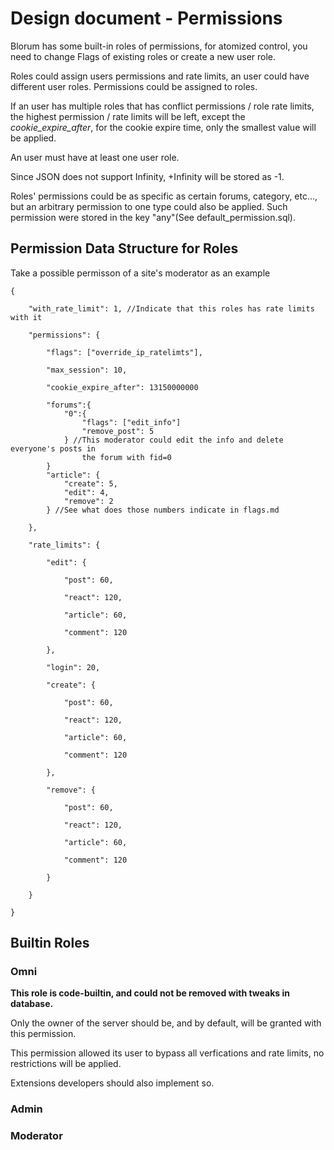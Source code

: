 # Design document - Permissions

Blorum has some built-in roles of permissions, for atomized control, you need to change Flags of existing roles or create a new user role.

Roles could assign users permissions and rate limits, an user could have different user roles. Permissions could be assigned to roles.

If an user has multiple roles that has conflict permissions / role rate limits, the highest permission / rate limits will be left, except the _cookie_expire_after_, for the cookie expire time, only the smallest value will be applied.

An user must have at least one user role.

Since JSON does not support Infinity, +Infinity will be stored as -1.


Roles' permissions could be as specific as certain forums, category, etc..., but an arbitrary permission to one type could also be applied. Such permission were stored in the key "any"(See default_permission.sql).

## Permission Data Structure for Roles
Take a possible permisson of a site's moderator as an example
```
{
	
	"with_rate_limit": 1, //Indicate that this roles has rate limits with it

	"permissions": {
	
		"flags": ["override_ip_ratelimts"],
		
		"max_session": 10, 
		
		"cookie_expire_after": 13150000000
		
		"forums":{
			"0":{
				"flags": ["edit_info"]
				"remove_post": 5
			} //This moderator could edit the info and delete everyone's posts in 
                the forum with fid=0
		}
		"article": {
			"create": 5,
			"edit": 4,
			"remove": 2
		} //See what does those numbers indicate in flags.md
		
	},
	
	"rate_limits": {
		
		"edit": {
			
			"post": 60,
			
			"react": 120,
			
			"article": 60,
			
			"comment": 120
		
		},
		
		"login": 20,
		
		"create": {
		
			"post": 60,
			
			"react": 120,
			
			"article": 60,
			
			"comment": 120
		
		},
		
		"remove": {
		
			"post": 60,
			
			"react": 120,
			
			"article": 60,
			
			"comment": 120
		
		}
		
	}

}

```

## Builtin Roles

### Omni
**This role is code-builtin, and could not be removed with tweaks in database.**

Only the owner of the server should be, and by default, will be granted with this permission.

This permission allowed its user to bypass all verfications and rate limits, no restrictions will be applied.

Extensions developers should also implement so.

### Admin

### Moderator

